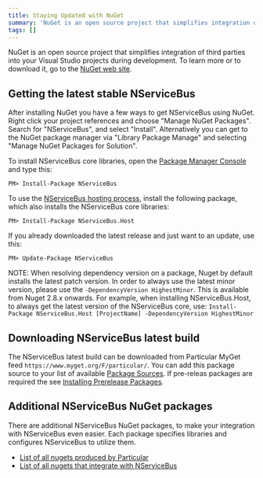 ```yaml
---
title: Staying Updated with NuGet
summary: 'NuGet is an open source project that simplifies integration of third parties into Visual Studio projects during development. '
tags: []
---
```


NuGet is an open source project that simplifies integration of third parties into your Visual Studio projects during development. To learn more or to download it, go to the [NuGet web site](https://www.nuget.org/).

## Getting the latest stable NServiceBus

After installing NuGet you have a few ways to get NServiceBus using NuGet. Right click your project references and choose "Manage NuGet Packages". Search for "NServiceBus", and select "Install". Alternatively you can get to the NuGet package manager via "Library Package Manage" and selecting "Manage NuGet Packages for Solution".

To install NServiceBus core libraries, open the [Package Manager Console](http://docs.nuget.org/docs/start-here/using-the-package-manager-console) and type this:

    PM> Install-Package NServiceBus

To use the [NServiceBus hosting process](the-nservicebus-host.md), install the following package, which also installs the NServiceBus core libraries:

    PM> Install-Package NServiceBus.Host

If you already downloaded the latest release and just want to an update, use this:

    PM> Update-Package NServiceBus

NOTE: When resolving dependency version on a package, Nuget by default installs the latest patch version. In order to always use the latest minor version, please use the `-DependencyVersion HighestMinor`. This is available from Nuget 2.8.x onwards. For example, when installing NServiceBus.Host, to always get the latest version of the NServiceBus core, use:
`Install-Package NServiceBus.Host [ProjectName] -DependencyVersion HighestMinor`

## Downloading NServiceBus latest build

The NServiceBus latest build can be downloaded from Particular MyGet feed `https://www.myget.org/F/particular/`. You can add this package source to your list of available [Package Sources](http://docs.nuget.org/consume/package-manager-dialog#package-sources). If pre-releas packages are required the see [Installing Prerelease Packages](http://docs.nuget.org/create/versioning#installing-prerelease-packages).

## Additional NServiceBus NuGet packages

There are additional NServiceBus NuGet packages, to make your integration with NServiceBus even easier. Each package specifies libraries and configures NServiceBus to utilize them.

 * [List of all nugets produced by Particular](http://www.nuget.org/profiles/nservicebus)
 * [List of all nugets that integrate with NServiceBus](http://www.nuget.org/packages?q=nservicebus)

